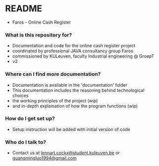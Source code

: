 # README #

* Faros - Online Cash Register

### What is this repository for? ###

* Documentation and code for the online cash register project 
* coordinated by professional JAVA consultancy group Faros
* commissioned by KULeuven, faculty Industrial engineering @ GroepT
* v2


### Where can I find more documentation? ###

* Documentation is available in the 'documentation' folder
* This documentation includes the reasoning behind technological choices
* the working principles of the project (wip)
* and in-depth explaination of how the program functions (wip)


### How do I get set up? ###

* Setup instruction will be added with initial version of code


### Who do I talk to? ###

* Contact us at lennart.cockx@student.kuleuven.be or guangmingluo1994@gmail.com
